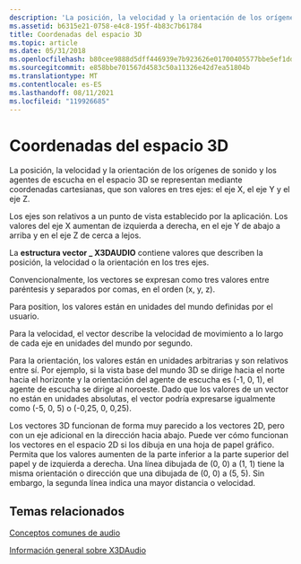 ```yaml
---
description: 'La posición, la velocidad y la orientación de los orígenes de sonido y los agentes de escucha en el espacio 3D se representan mediante coordenadas cartesianas, que son valores en tres ejes: el eje X, el eje Y y el eje Z.'
ms.assetid: b6315e21-0758-e4c8-195f-4b83c7b61784
title: Coordenadas del espacio 3D
ms.topic: article
ms.date: 05/31/2018
ms.openlocfilehash: b80cee9888d5dff446939e7b923626e01700405577bbe5ef1ddbbda2cb1bb085
ms.sourcegitcommit: e858bbe701567d4583c50a11326e42d7ea51804b
ms.translationtype: MT
ms.contentlocale: es-ES
ms.lasthandoff: 08/11/2021
ms.locfileid: "119926685"
---
```

# <a name="coordinates-of-3d-space"></a>Coordenadas del espacio 3D

La posición, la velocidad y la orientación de los orígenes de sonido y los agentes de escucha en el espacio 3D se representan mediante coordenadas cartesianas, que son valores en tres ejes: el eje X, el eje Y y el eje Z.

Los ejes son relativos a un punto de vista establecido por la aplicación. Los valores del eje X aumentan de izquierda a derecha, en el eje Y de abajo a arriba y en el eje Z de cerca a lejos.

La **estructura vector \_ X3DAUDIO** contiene valores que describen la posición, la velocidad o la orientación en los tres ejes.

Convencionalmente, los vectores se expresan como tres valores entre paréntesis y separados por comas, en el orden (x, y, z).

Para position, los valores están en unidades del mundo definidas por el usuario.

Para la velocidad, el vector describe la velocidad de movimiento a lo largo de cada eje en unidades del mundo por segundo.

Para la orientación, los valores están en unidades arbitrarias y son relativos entre sí. Por ejemplo, si la vista base del mundo 3D se dirige hacia el norte hacia el horizonte y la orientación del agente de escucha es (-1, 0, 1), el agente de escucha se dirige al noroeste. Dado que los valores de un vector no están en unidades absolutas, el vector podría expresarse igualmente como (-5, 0, 5) o (-0,25, 0, 0,25).

Los vectores 3D funcionan de forma muy parecido a los vectores 2D, pero con un eje adicional en la dirección hacia abajo. Puede ver cómo funcionan los vectores en el espacio 2D si los dibuja en una hoja de papel gráfico. Permita que los valores aumenten de la parte inferior a la parte superior del papel y de izquierda a derecha. Una línea dibujada de (0, 0) a (1, 1) tiene la misma orientación o dirección que una dibujada de (0, 0) a (5, 5). Sin embargo, la segunda línea indica una mayor distancia o velocidad.

## <a name="related-topics"></a>Temas relacionados

<dl> <dt>

[Conceptos comunes de audio](common-audio-concepts.md)
</dt> <dt>

[Información general sobre X3DAudio](x3daudio-overview.md)
</dt> </dl>

 

 



